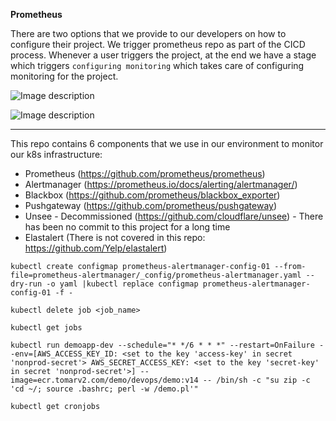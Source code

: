 **Prometheus**

There are two options that we provide to our developers on how to configure their project. We trigger prometheus repo as part of the CICD process. Whenever a user triggers the project, at the end we have a stage which triggers `configuring monitoring` which takes care of configuring monitoring for the project.

![Image description](https://files.gitter.im/tomarv2/BMMh/Screen-Shot-2020-04-11-at-9.42.27-AM.png)

![Image description](https://files.gitter.im/tomarv2/4hIn/Screen-Shot-2020-04-11-at-9.43.19-AM.png)

***
This repo contains 6 components that we use in our environment to monitor our k8s infrastructure:

- Prometheus (https://github.com/prometheus/prometheus)
- Alertmanager (https://prometheus.io/docs/alerting/alertmanager/)
- Blackbox (https://github.com/prometheus/blackbox_exporter)
- Pushgateway (https://github.com/prometheus/pushgateway)
- Unsee - Decommissioned (https://github.com/cloudflare/unsee) - There has been no commit to this project for a long time
- Elastalert (There is not covered in this repo: https://github.com/Yelp/elastalert)

```
kubectl create configmap prometheus-alertmanager-config-01 --from-file=prometheus-alertmanager/_config/prometheus-alertmanager.yaml --dry-run -o yaml |kubectl replace configmap prometheus-alertmanager-config-01 -f -

kubectl delete job <job_name>

kubectl get jobs

kubectl run demoapp-dev --schedule="* */6 * * *" --restart=OnFailure --env=[AWS_ACCESS_KEY_ID: <set to the key 'access-key' in secret 'nonprod-secret'> AWS_SECRET_ACCESS_KEY: <set to the key 'secret-key' in secret 'nonprod-secret'>] --image=ecr.tomarv2.com/demo/devops/demo:v14 -- /bin/sh -c "su zip -c 'cd ~/; source .bashrc; perl -w /demo.pl'"

kubectl get cronjobs
```